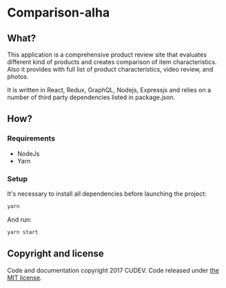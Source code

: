 
# Comparison-alha

## What?
This application is a comprehensive product review site that evaluates different kind of products and creates comparison of item characteristics.
Also it provides with full list of product characteristics, video review, and photos.

It is written in React, Redux, GraphQL, Nodejs, Expressjs and relies on a number of third party dependencies listed in package.json.

## How?

### Requirements
- NodeJs
- Yarn

### Setup
It's necessary to install all dependencies before launching the project:
```bash
yarn
```

And run:
```bash
yarn start
```

## Copyright and license
Code and documentation copyright 2017 CUDEV. Code released under [the MIT license](https://github.com/cudev/browser-games-portal/blob/master/LICENSE).

